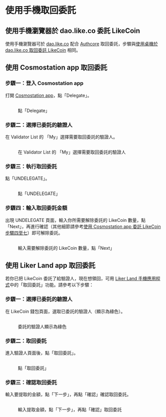# 使用手機取回委託

## 使用手機瀏覽器於 dao.like.co 委託 LikeCoin <a href="#delegate-via-dao.like.co" id="delegate-via-dao.like.co"></a>

使用手機瀏覽器可於 [dao.like.co](https://dao.like.co/) 配合 [Authcore](../../../user-guide/liker-id/register/) 取回委託，步驟與[使用桌機於 dao.like.co 取回委託 LikeCoin](on-desktop.md#undelegate-via-dao.like.co) 相同。

## 使用 Cosmostation app 取回委託 <a href="#undelegate-via-cosmostation-app" id="undelegate-via-cosmostation-app"></a>

### 步驟一：登入 Cosmostation app

打開 [Cosmostation app](../../wallet/cosmostation-mobile/)，點「Delegate」。

<figure><img src="../../../.gitbook/assets/Cosmostation mobile delegate 1.png" alt=""><figcaption><p>點「Delegate」</p></figcaption></figure>

### 步驟二：選擇已委託的驗證人

在 Validator List 的 「My」選擇需要取回委託的驗證人。

<figure><img src="../../../.gitbook/assets/Cosmostation mobile undelegate 1.png" alt=""><figcaption><p>在 Validator List 的 「My」選擇需要取回委託的驗證人</p></figcaption></figure>

### 步驟三：執行取回委託

點「UNDELEGATE」。

<figure><img src="../../../.gitbook/assets/Cosmostation mobile undelegate 2.png" alt=""><figcaption><p>點「UNDELEGATE」</p></figcaption></figure>

### 步驟四：輸入取回委託金額

出現 UNDELEGATE 頁面，輸入你所需要解除委託的 LikeCoin 數量，點「Next」，再進行確認（其他細節請參考[使用 Cosmostation app 委託 LikeCoin 步驟四至七](../delegation-of-likecoin/#bu-zhou-si-shu-ru-wei-tuo-jin-e-1)）即可解除委託。

<figure><img src="../../../.gitbook/assets/Cosmostation mobile undelegate 3.png" alt=""><figcaption><p>輸入需要解除委託的 LikeCoin 數量，點「Next」</p></figcaption></figure>

## 使用 Liker Land app 取回委託 <a href="#undelegate-via-liker-land" id="undelegate-via-liker-land"></a>

若你已把 LikeCoin 委託了給驗證人，現在想領回，可用 [Liker Land 手機應用程式](../../../user-guide/liker-land/download.md)中的「取回委託」功能。請參考以下步驟：

### 步驟一：選擇已委託的驗證人

在 LikeCoin 錢包頁面，選取已委託的驗證人（顯示為綠色）。

<figure><img src="../../../.gitbook/assets/undelegate 1.png" alt=""><figcaption><p>委託的驗證人顯示為綠色</p></figcaption></figure>

### 步驟二：取回委託

進入驗證人頁面後，點「取回委託」。

<figure><img src="../../../.gitbook/assets/undelegate 2.png" alt=""><figcaption><p>點「取回委託」</p></figcaption></figure>

### 步驟三：確認取回委託

輸入要提取的金額，點「下一步」，再點「確認」確認取回委託。

<figure><img src="../../../.gitbook/assets/undelegate 3.png" alt=""><figcaption><p>輸入提取金額，點「下一步」，再點「確認」取回委託</p></figcaption></figure>
